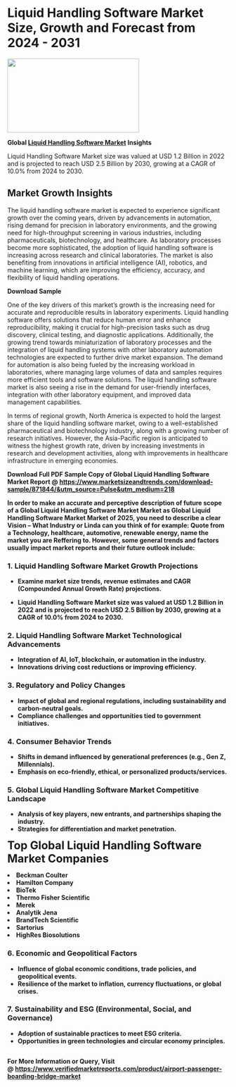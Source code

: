 <H1>Liquid Handling Software Market Size, Growth and Forecast from 2024 - 2031</H1><img class="aligncenter size-medium wp-image-584254" src="https://thirdeyenews.in/wp-content/uploads/2024/09/Global-Market-Research-300x168.jpeg" alt="" width="300" height="168" /><p><strong>Global&nbsp;<a href="https://www.marketsizeandtrends.com/download-sample/871844/&amp;utm_source=Pulse&amp;utm_medium=218">Liquid Handling Software Market</a> Insights</strong></p><p>Liquid Handling Software Market size was valued at USD 1.2 Billion in 2022 and is projected to reach USD 2.5 Billion by 2030, growing at a CAGR of 10.0% from 2024 to 2030.</p><p><h2>Market Growth Insights</h2> <p>The liquid handling software market is expected to experience significant growth over the coming years, driven by advancements in automation, rising demand for precision in laboratory environments, and the growing need for high-throughput screening in various industries, including pharmaceuticals, biotechnology, and healthcare. As laboratory processes become more sophisticated, the adoption of liquid handling software is increasing across research and clinical laboratories. The market is also benefiting from innovations in artificial intelligence (AI), robotics, and machine learning, which are improving the efficiency, accuracy, and flexibility of liquid handling operations.</p> <p><strong>Download Sample</strong></p> <p>One of the key drivers of this market’s growth is the increasing need for accurate and reproducible results in laboratory experiments. Liquid handling software offers solutions that reduce human error and enhance reproducibility, making it crucial for high-precision tasks such as drug discovery, clinical testing, and diagnostic applications. Additionally, the growing trend towards miniaturization of laboratory processes and the integration of liquid handling systems with other laboratory automation technologies are expected to further drive market expansion. The demand for automation is also being fueled by the increasing workload in laboratories, where managing large volumes of data and samples requires more efficient tools and software solutions. The liquid handling software market is also seeing a rise in the demand for user-friendly interfaces, integration with other laboratory equipment, and improved data management capabilities.</p> <p>In terms of regional growth, North America is expected to hold the largest share of the liquid handling software market, owing to a well-established pharmaceutical and biotechnology industry, along with a growing number of research initiatives. However, the Asia-Pacific region is anticipated to witness the highest growth rate, driven by increasing investments in research and development activities, along with improvements in healthcare infrastructure in emerging economies.</p> <p><strong></p><p><span class=""><strong>Download Full PDF Sample Copy of Global Liquid Handling Software Market Report</strong> @ <a href="https://www.marketsizeandtrends.com/download-sample/871844/&amp;utm_source=Pulse&amp;utm_medium=218" target="_blank">https://www.marketsizeandtrends.com/download-sample/871844/&amp;utm_source=Pulse&amp;utm_medium=218</a></span></p><p>In order to make an accurate and perceptive description of future scope of a Global&nbsp;Liquid Handling Software Market Market as Global&nbsp;Liquid Handling Software Market Market of 2025, you need to describe a clear Vision &ndash; What Industry or Linda can you think of for example: Quote from a Technology, healthcare, automotive, renewable energy, name the market you are Reffering to. However, some general trends and factors usually impact market reports and their future outlook include:</p><h3>1.&nbsp;<strong>Liquid Handling Software Market Growth Projections</strong></h3><ul><li>Examine market size trends, revenue estimates and CAGR (Compounded Annual Growth Rate) projections.</li><li><p>Liquid Handling Software Market size was valued at USD 1.2 Billion in 2022 and is projected to reach USD 2.5 Billion by 2030, growing at a CAGR of 10.0% from 2024 to 2030.</p></li></ul><h3>2.&nbsp;<strong>Liquid Handling Software Market Technological Advancements</strong></h3><ul><li>Integration of AI, IoT, blockchain, or automation in the industry.</li><li>Innovations driving cost reductions or improving efficiency.</li></ul><h3>3.&nbsp;<strong>Regulatory and Policy Changes</strong></h3><ul><li>Impact of global and regional regulations, including sustainability and carbon-neutral goals.</li><li>Compliance challenges and opportunities tied to government initiatives.</li></ul><h3>4.&nbsp;<strong>Consumer Behavior Trends</strong></h3><ul><li>Shifts in demand influenced by generational preferences (e.g., Gen Z, Millennials).</li><li>Emphasis on eco-friendly, ethical, or personalized products/services.</li></ul><h3>5.&nbsp;<strong>Global Liquid Handling Software Market Competitive Landscape</strong></h3><ul><li>Analysis of key players, new entrants, and partnerships shaping the industry.</li><li>Strategies for differentiation and market penetration.</li></ul><p data-pm-slice="1 1 []"><span style="color: inherit; font-family: inherit; font-size: 25px;">Top Global Liquid Handling Software Market Companies</span></p><div class="" data-test-id=""><p><li>Beckman Coulter</li><li> Hamilton Company</li><li> BioTek</li><li> Thermo Fisher Scientific</li><li> Merek</li><li> Analytik Jena</li><li> BrandTech Scientific</li><li> Sartorius</li><li> HighRes Biosolutions</li></p></div><h3>6.&nbsp;<strong>Economic and Geopolitical Factors</strong></h3><ul><li>Influence of global economic conditions, trade policies, and geopolitical events.</li><li>Resilience of the market to inflation, currency fluctuations, or global crises.</li></ul><h3>7.&nbsp;<strong>Sustainability and ESG (Environmental, Social, and Governance)</strong></h3><ul><li>Adoption of sustainable practices to meet ESG criteria.</li><li>Opportunities in green technologies and circular economy principles.</li></ul><h2><strong style="font-size: 14px;">For More Information or Query, Visit @&nbsp;</strong><a style="background-color: #ffffff; font-size: 14px;" href="https://www.marketsizeandtrends.com/report/liquid-handling-software-market/" target="_blank">https://www.verifiedmarketreports.com/product/airport-passenger-boarding-bridge-market</a></h2>
